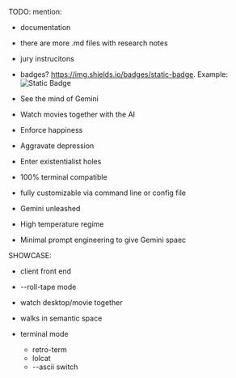 TODO: mention:

- documentation
- there are more .md files with research notes
- jury instrucitons
- badges? https://img.shields.io/badges/static-badge. Example: ![Static Badge](https://img.shields.io/badge/%F0%9F%85%B8%20%F0%9F%85%B1%F0%9F%85%B4%20%F0%9F%85%BC%F0%9F%85%B4-%F0%9F%86%88%F0%9F%85%BE%F0%9F%86%84%20%F0%9F%85%B1%F0%9F%85%B4%20%F0%9F%86%83%F0%9F%85%B7%F0%9F%85%B4%20%F0%9F%86%83%F0%9F%85%B7%F0%9F%85%BE%F0%9F%86%84%F0%9F%85%B6%F0%9F%85%B7%F0%9F%86%83%20%F0%9F%85%BF%F0%9F%85%BE%F0%9F%85%BB%F0%9F%85%B8%F0%9F%85%B2%F0%9F%85%B4-black)



- See the mind of Gemini
- Watch movies together with the AI
- Enforce happiness
- Aggravate depression
- Enter existentialist holes

- 100% terminal compatible
- fully customizable via command line or config file
- Gemini unleashed
- High temperature regime
- Minimal prompt engineering to give Gemini spaec


SHOWCASE:
- client front end
- --roll-tape mode
- watch desktop/movie together
- walks in semantic space

- terminal mode
  * retro-term
  * lolcat
  * --ascii switch